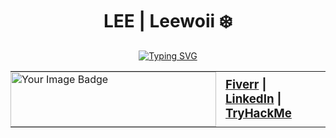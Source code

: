 <h1 align="center">LEE | Leewoii ❄️</h1>

<p align="center">
  <a href="https://git.io/typing-svg">
    <img src="https://readme-typing-svg.demolab.com?font=Londrina+Shadow&size=30&duration=2000&pause=500&color=FFFFFF&background=FFFFFF00&center=true&vCenter=true&width=435&lines=BSIT+Major+in+Network+Technology;SOC+Analyst+Aspirant;CTF+Player;Custom+OS+Developer;AI+%26+IoT+Hobbyist" 
         alt="Typing SVG" />
  </a>
</p>

<table align="center" style="border-collapse: collapse; border: none;">
  <tr>
    <td style="border: none; padding: 0;">
      <img src="https://tryhackme-badges.s3.amazonaws.com/Fr05tyy.png" 
           alt="Your Image Badge" 
           width="329" 
           height="88" 
           style="display: block; border:none;" />
    </td>
    <td style="border: none; padding: 0 15px; align: center;">
      <h3 style="margin: 0;">
        <a href="https://www.fiverr.com/s/DB389zA">Fiverr</a> | 
        <a href="https://www.linkedin.com/in/leeroicayetano">LinkedIn</a> | 
        <a href="https://tryhackme.com/p/Fr05tyy">TryHackMe</a>
      </h3>
    </td>
  </tr>
</table>
